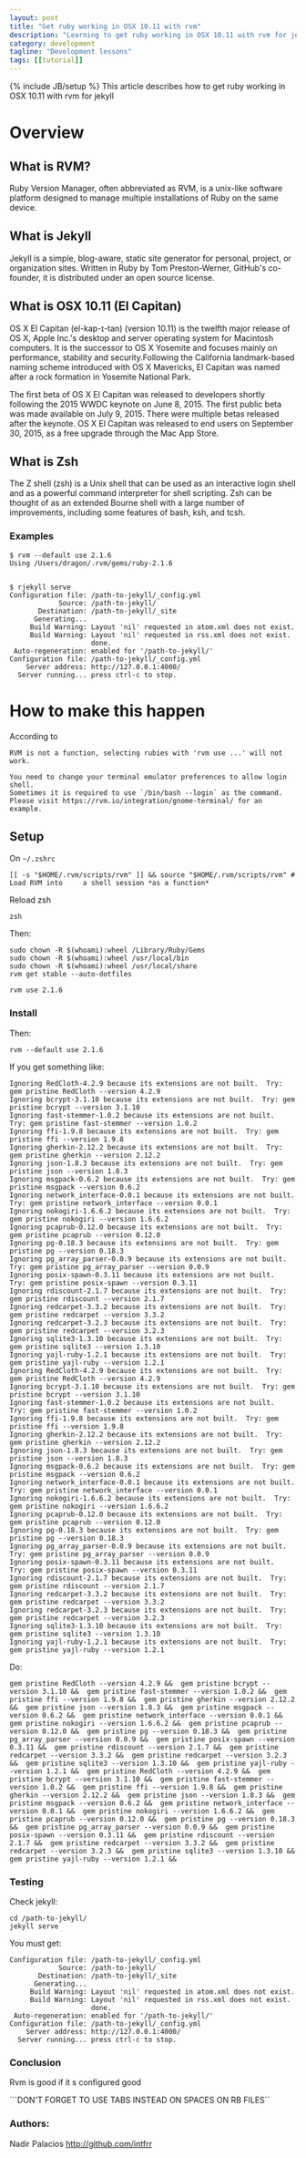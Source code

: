 ```yaml
---
layout: post
title: "Get ruby working in OSX 10.11 with rvm"
description: "Learning to get ruby working in OSX 10.11 with rvm for jekyll and zsh"
category: development
tagline: "Development lessons"
tags: [[tutorial]]
---
```

{% include JB/setup %}
This article describes how to get ruby working in OSX 10.11 with rvm for jekyll

# Overview

## What is RVM?

Ruby Version Manager, often abbreviated as RVM, is a unix-like software platform designed to manage multiple installations of Ruby on the same device.

## What is Jekyll

Jekyll is a simple, blog-aware, static site generator for personal, project, or organization sites. Written in Ruby by Tom Preston-Werner, GitHub's co-founder, it is distributed under an open source license.

## What is OSX 10.11 (El Capitan)

OS X El Capitan (el-kap-ɪ-tan) (version 10.11) is the twelfth major release of OS X, Apple Inc.'s desktop and server operating system for Macintosh computers. It is the successor to OS X Yosemite and focuses mainly on performance, stability and security.Following the California landmark-based naming scheme introduced with OS X Mavericks, El Capitan was named after a rock formation in Yosemite National Park.

The first beta of OS X El Capitan was released to developers shortly following the 2015 WWDC keynote on June 8, 2015. The first public beta was made available on July 9, 2015. There were multiple betas released after the keynote. OS X El Capitan was released to end users on September 30, 2015, as a free upgrade through the Mac App Store.

## What is Zsh

The Z shell (zsh) is a Unix shell that can be used as an interactive login shell and as a powerful command interpreter for shell scripting. Zsh can be thought of as an extended Bourne shell with a large number of improvements, including some features of bash, ksh, and tcsh.

### Examples

	$ rvm --default use 2.1.6
	Using /Users/dragon/.rvm/gems/ruby-2.1.6


	$ rjekyll serve
	Configuration file: /path-to-jekyll/_config.yml
	            Source: /path-to-jekyll/
	       Destination: /path-to-jekyll/_site
	      Generating...
	     Build Warning: Layout 'nil' requested in atom.xml does not exist.
	     Build Warning: Layout 'nil' requested in rss.xml does not exist.
	                    done.
	 Auto-regeneration: enabled for '/path-to-jekyll/'
	Configuration file: /path-to-jekyll/_config.yml
	    Server address: http://127.0.0.1:4000/
	  Server running... press ctrl-c to stop.


# How to make this happen

According to

	RVM is not a function, selecting rubies with 'rvm use ...' will not work.

	You need to change your terminal emulator preferences to allow login shell.
	Sometimes it is required to use `/bin/bash --login` as the command.
	Please visit https://rvm.io/integration/gnome-terminal/ for an example.

## Setup

On ```~/.zshrc```

	[[ -s "$HOME/.rvm/scripts/rvm" ]] && source "$HOME/.rvm/scripts/rvm" # Load RVM into     a shell session *as a function*

Reload zsh

	zsh

Then:

	sudo chown -R $(whoami):wheel /Library/Ruby/Gems
	sudo chown -R $(whoami):wheel /usr/local/bin
	sudo chown -R $(whoami):wheel /usr/local/share
	rvm get stable --auto-dotfiles

	rvm use 2.1.6


### Install
Then:

	rvm --default use 2.1.6

If you get something like:

	Ignoring RedCloth-4.2.9 because its extensions are not built.  Try: gem pristine RedCloth --version 4.2.9
	Ignoring bcrypt-3.1.10 because its extensions are not built.  Try: gem pristine bcrypt --version 3.1.10
	Ignoring fast-stemmer-1.0.2 because its extensions are not built.  Try: gem pristine fast-stemmer --version 1.0.2
	Ignoring ffi-1.9.8 because its extensions are not built.  Try: gem pristine ffi --version 1.9.8
	Ignoring gherkin-2.12.2 because its extensions are not built.  Try: gem pristine gherkin --version 2.12.2
	Ignoring json-1.8.3 because its extensions are not built.  Try: gem pristine json --version 1.8.3
	Ignoring msgpack-0.6.2 because its extensions are not built.  Try: gem pristine msgpack --version 0.6.2
	Ignoring network_interface-0.0.1 because its extensions are not built.  Try: gem pristine network_interface --version 0.0.1
	Ignoring nokogiri-1.6.6.2 because its extensions are not built.  Try: gem pristine nokogiri --version 1.6.6.2
	Ignoring pcaprub-0.12.0 because its extensions are not built.  Try: gem pristine pcaprub --version 0.12.0
	Ignoring pg-0.18.3 because its extensions are not built.  Try: gem pristine pg --version 0.18.3
	Ignoring pg_array_parser-0.0.9 because its extensions are not built.  Try: gem pristine pg_array_parser --version 0.0.9
	Ignoring posix-spawn-0.3.11 because its extensions are not built.  Try: gem pristine posix-spawn --version 0.3.11
	Ignoring rdiscount-2.1.7 because its extensions are not built.  Try: gem pristine rdiscount --version 2.1.7
	Ignoring redcarpet-3.3.2 because its extensions are not built.  Try: gem pristine redcarpet --version 3.3.2
	Ignoring redcarpet-3.2.3 because its extensions are not built.  Try: gem pristine redcarpet --version 3.2.3
	Ignoring sqlite3-1.3.10 because its extensions are not built.  Try: gem pristine sqlite3 --version 1.3.10
	Ignoring yajl-ruby-1.2.1 because its extensions are not built.  Try: gem pristine yajl-ruby --version 1.2.1
	Ignoring RedCloth-4.2.9 because its extensions are not built.  Try: gem pristine RedCloth --version 4.2.9
	Ignoring bcrypt-3.1.10 because its extensions are not built.  Try: gem pristine bcrypt --version 3.1.10
	Ignoring fast-stemmer-1.0.2 because its extensions are not built.  Try: gem pristine fast-stemmer --version 1.0.2
	Ignoring ffi-1.9.8 because its extensions are not built.  Try: gem pristine ffi --version 1.9.8
	Ignoring gherkin-2.12.2 because its extensions are not built.  Try: gem pristine gherkin --version 2.12.2
	Ignoring json-1.8.3 because its extensions are not built.  Try: gem pristine json --version 1.8.3
	Ignoring msgpack-0.6.2 because its extensions are not built.  Try: gem pristine msgpack --version 0.6.2
	Ignoring network_interface-0.0.1 because its extensions are not built.  Try: gem pristine network_interface --version 0.0.1
	Ignoring nokogiri-1.6.6.2 because its extensions are not built.  Try: gem pristine nokogiri --version 1.6.6.2
	Ignoring pcaprub-0.12.0 because its extensions are not built.  Try: gem pristine pcaprub --version 0.12.0
	Ignoring pg-0.18.3 because its extensions are not built.  Try: gem pristine pg --version 0.18.3
	Ignoring pg_array_parser-0.0.9 because its extensions are not built.  Try: gem pristine pg_array_parser --version 0.0.9
	Ignoring posix-spawn-0.3.11 because its extensions are not built.  Try: gem pristine posix-spawn --version 0.3.11
	Ignoring rdiscount-2.1.7 because its extensions are not built.  Try: gem pristine rdiscount --version 2.1.7
	Ignoring redcarpet-3.3.2 because its extensions are not built.  Try: gem pristine redcarpet --version 3.3.2
	Ignoring redcarpet-3.2.3 because its extensions are not built.  Try: gem pristine redcarpet --version 3.2.3
	Ignoring sqlite3-1.3.10 because its extensions are not built.  Try: gem pristine sqlite3 --version 1.3.10
	Ignoring yajl-ruby-1.2.1 because its extensions are not built.  Try: gem pristine yajl-ruby --version 1.2.1

Do:

	gem pristine RedCloth --version 4.2.9 &&  gem pristine bcrypt --version 3.1.10 &&  gem pristine fast-stemmer --version 1.0.2 &&  gem pristine ffi --version 1.9.8 &&  gem pristine gherkin --version 2.12.2 &&  gem pristine json --version 1.8.3 &&  gem pristine msgpack --version 0.6.2 &&  gem pristine network_interface --version 0.0.1 &&  gem pristine nokogiri --version 1.6.6.2 &&  gem pristine pcaprub --version 0.12.0 &&  gem pristine pg --version 0.18.3 &&  gem pristine pg_array_parser --version 0.0.9 &&  gem pristine posix-spawn --version 0.3.11 &&  gem pristine rdiscount --version 2.1.7 &&  gem pristine redcarpet --version 3.3.2 &&  gem pristine redcarpet --version 3.2.3 &&  gem pristine sqlite3 --version 1.3.10 &&  gem pristine yajl-ruby --version 1.2.1 &&  gem pristine RedCloth --version 4.2.9 &&  gem pristine bcrypt --version 3.1.10 &&  gem pristine fast-stemmer --version 1.0.2 &&  gem pristine ffi --version 1.9.8 &&  gem pristine gherkin --version 2.12.2 &&  gem pristine json --version 1.8.3 &&  gem pristine msgpack --version 0.6.2 &&  gem pristine network_interface --version 0.0.1 &&  gem pristine nokogiri --version 1.6.6.2 &&  gem pristine pcaprub --version 0.12.0 &&  gem pristine pg --version 0.18.3 &&  gem pristine pg_array_parser --version 0.0.9 &&  gem pristine posix-spawn --version 0.3.11 &&  gem pristine rdiscount --version 2.1.7 &&  gem pristine redcarpet --version 3.3.2 &&  gem pristine redcarpet --version 3.2.3 &&  gem pristine sqlite3 --version 1.3.10 &&  gem pristine yajl-ruby --version 1.2.1 &&


### Testing

Check jekyll:

	cd /path-to-jekyll/
	jekyll serve

You must get:

	Configuration file: /path-to-jekyll/_config.yml
	            Source: /path-to-jekyll/
	       Destination: /path-to-jekyll/_site
	      Generating...
	     Build Warning: Layout 'nil' requested in atom.xml does not exist.
	     Build Warning: Layout 'nil' requested in rss.xml does not exist.
	                    done.
	 Auto-regeneration: enabled for '/path-to-jekyll/'
	Configuration file: /path-to-jekyll/_config.yml
	    Server address: http://127.0.0.1:4000/
	  Server running... press ctrl-c to stop.


### Conclusion
Rvm is good if it s configured good

```DON'T FORGET TO USE TABS INSTEAD ON SPACES ON RB FILES``

### Authors:
Nadir Palacios
<a href="http://github.com/intfrr">http://github.com/intfrr</a>
